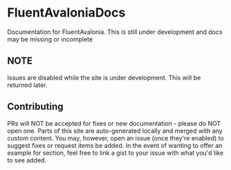 # FluentAvaloniaDocs
Documentation for FluentAvalonia. This is still under development and docs may be missing or incomplete

## NOTE
Issues are disabled while the site is under development. This will be returned later.

## Contributing
PRs will NOT be accepted for fixes or new documentation - please do NOT open one. Parts of this site are auto-generated locally and merged with any custom content. You may, however, open an issue (once they're enabled) to suggest fixes or request items be added. In the event of wanting to offer an example for section, feel free to link a gist to your issue with what you'd like to see added.